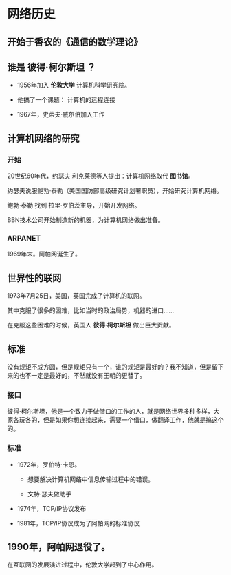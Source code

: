 # 网络历史

## 开始于香农的《通信的数学理论》

## 谁是 彼得·柯尔斯坦 ？

* 1956年加入 **伦敦大学** 计算机科学研究院。

* 他搞了一个课题： 计算机的远程连接

* 1967年，史蒂夫·威尔伯加入工作

## 计算机网络的研究

### 开始

20世纪60年代，约瑟夫·利克莱德等人提出：计算机网络取代 **图书馆**。

约瑟夫说服鲍勃·泰勒（美国国防部高级研究计划署职员），开始研究计算机网络。

鲍勃·泰勒 找到 拉里·罗伯茨主导，开始开发网络。

BBN技术公司开始制造新的机器，为计算机网络做出准备。

### ARPANET

1969年末。阿帕网诞生了。

## 世界性的联网

1973年7月25日，美国，英国完成了计算机的联网。

其中克服了很多的困难，比如当时的政治局势，机器的进口……

在克服这些困难的时候，英国人 **彼得·柯尔斯坦** 做出巨大贡献。

## 标准

没有规矩不成方圆，但是规矩只有一个，谁的规矩是最好的？我不知道，但是留下来的也不一定是最好的，不然就没有王朝的更替了。

### 接口
彼得·柯尔斯坦，他是一个致力于做借口的工作的人，就是网络世界多种多样，大家各玩各的，但是如果你想连接起来，需要一个借口，做翻译工作，他就是搞这个的。

### 标准

* 1972年，罗伯特·卡恩。

    * 想要解决计算机网络中信息传输过程中的错误。
    
    * 文特·瑟夫做助手

* 1974年，TCP/IP协议发布

* 1981年，TCP/IP协议成为了阿帕网的标准协议

## 1990年，阿帕网退役了。


在互联网的发展演进过程中，伦敦大学起到了中心作用。






